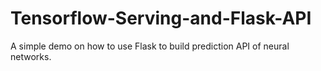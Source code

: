 # Tensorflow-Serving-and-Flask-API
A simple demo on how to use Flask to build prediction API of neural networks.
